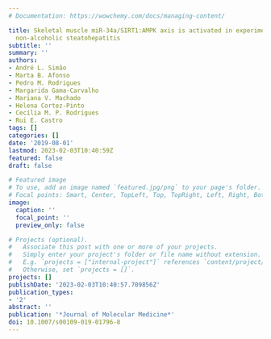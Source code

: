 ```yaml
---
# Documentation: https://wowchemy.com/docs/managing-content/

title: Skeletal muscle miR-34a/SIRT1:AMPK axis is activated in experimental and human
  non-alcoholic steatohepatitis
subtitle: ''
summary: ''
authors:
- André L. Simão
- Marta B. Afonso
- Pedro M. Rodrigues
- Margarida Gama-Carvalho
- Mariana V. Machado
- Helena Cortez-Pinto
- Cecília M. P. Rodrigues
- Rui E. Castro
tags: []
categories: []
date: '2019-08-01'
lastmod: 2023-02-03T10:40:59Z
featured: false
draft: false

# Featured image
# To use, add an image named `featured.jpg/png` to your page's folder.
# Focal points: Smart, Center, TopLeft, Top, TopRight, Left, Right, BottomLeft, Bottom, BottomRight.
image:
  caption: ''
  focal_point: ''
  preview_only: false

# Projects (optional).
#   Associate this post with one or more of your projects.
#   Simply enter your project's folder or file name without extension.
#   E.g. `projects = ["internal-project"]` references `content/project/deep-learning/index.md`.
#   Otherwise, set `projects = []`.
projects: []
publishDate: '2023-02-03T10:40:57.709856Z'
publication_types:
- '2'
abstract: ''
publication: '*Journal of Molecular Medicine*'
doi: 10.1007/s00109-019-01796-8
---
```

